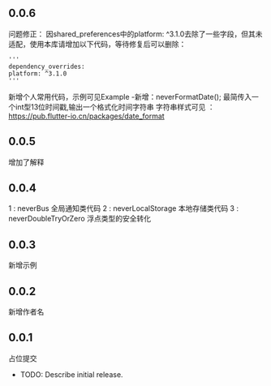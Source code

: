 ## 0.0.6

问题修正：
    因shared_preferences中的platform: ^3.1.0去除了一些字段，但其未适配，使用本库请增加以下代码，等待修复后可以删除：

    '''
    dependency_overrides:
    platform: ^3.1.0
    '''

新增个人常用代码，示例可见Example
    -新增：neverFormatDate();
        最简传入一个int型13位时间戳,输出一个格式化时间字符串
    字符串样式可见 ： https://pub.flutter-io.cn/packages/date_format
    



## 0.0.5 

增加了解释


## 0.0.4

1 : neverBus             全局通知类代码
2 : neverLocalStorage    本地存储类代码
3 : neverDoubleTryOrZero 浮点类型的安全转化

## 0.0.3

新增示例

## 0.0.2

新增作者名

## 0.0.1

占位提交

* TODO: Describe initial release.
